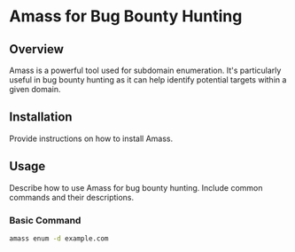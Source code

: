 # Amass for Bug Bounty Hunting

## Overview

Amass is a powerful tool used for subdomain enumeration. It's particularly useful in bug bounty hunting as it can help identify potential targets within a given domain.

## Installation

Provide instructions on how to install Amass.

## Usage

Describe how to use Amass for bug bounty hunting. Include common commands and their descriptions.

### Basic Command

```bash
amass enum -d example.com
